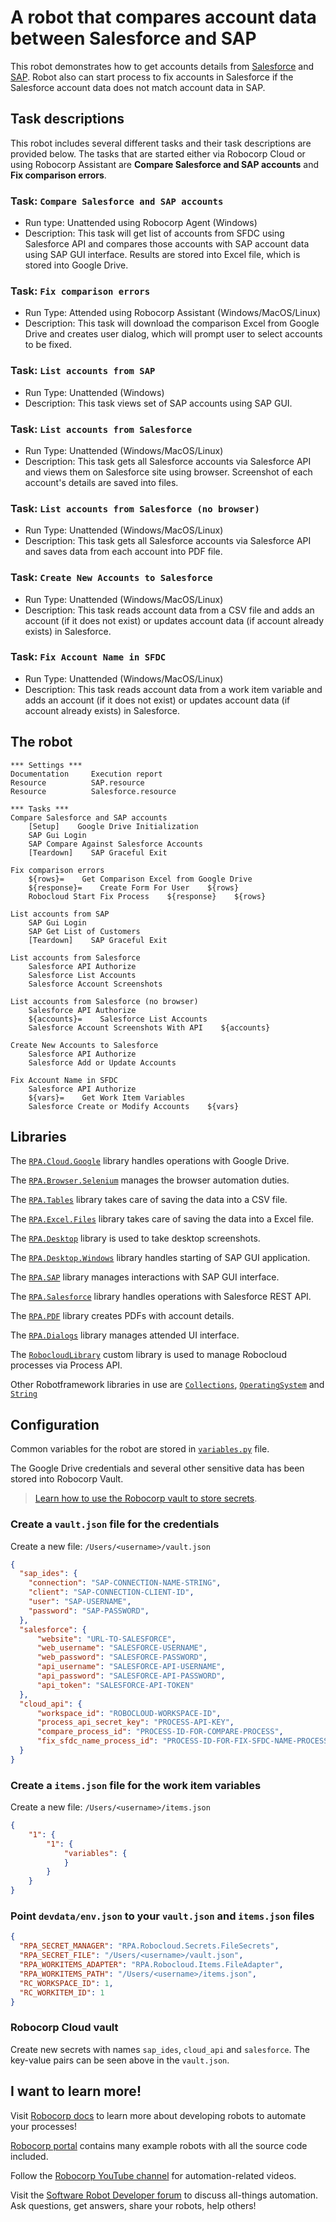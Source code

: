# A robot that compares account data between Salesforce and SAP

This robot demonstrates how to get accounts details from [Salesforce](https://www.salesforce.com/) and [SAP](https://www.sap.com/). Robot also can start process to fix accounts in Salesforce if the Salesforce account data does not match account data in SAP.

## Task descriptions

This robot includes several different tasks and their task descriptions are provided below. The tasks that are started either via Robocorp Cloud or using Robocorp Assistant are **Compare Salesforce and SAP accounts** and **Fix comparison errors**.

### **Task**: `Compare Salesforce and SAP accounts`

- Run type: Unattended using Robocorp Agent (Windows)
- Description: This task will get list of accounts from SFDC using Salesforce API and compares those accounts with SAP account data using SAP GUI interface. Results are stored into Excel file, which is stored into Google Drive.

### **Task**: `Fix comparison errors`

- Run Type: Attended using Robocorp Assistant (Windows/MacOS/Linux)
- Description: This task will download the comparison Excel from Google Drive and creates user dialog, which will prompt user to select accounts to be fixed.

### **Task**: `List accounts from SAP`

- Run Type: Unattended (Windows)
- Description: This task views set of SAP accounts using SAP GUI.

### **Task**: `List accounts from Salesforce`

- Run Type: Unattended (Windows/MacOS/Linux)
- Description: This task gets all Salesforce accounts via Salesforce API and views them on Salesforce site using browser. Screenshot of each account's details are saved into files.

### **Task**: `List accounts from Salesforce (no browser)`

- Run Type: Unattended (Windows/MacOS/Linux)
- Description: This task gets all Salesforce accounts via Salesforce API and saves data from each account into PDF file.

### **Task**: `Create New Accounts to Salesforce`

- Run Type: Unattended (Windows/MacOS/Linux)
- Description: This task reads account data from a CSV file and adds an account (if it does not exist) or updates account data (if account already exists) in Salesforce.

### **Task**: `Fix Account Name in SFDC`

- Run Type: Unattended (Windows/MacOS/Linux)
- Description: This task reads account data from a work item variable and adds an account (if it does not exist) or updates account data (if account already exists) in Salesforce.

## The robot

```robot
*** Settings ***
Documentation     Execution report
Resource          SAP.resource
Resource          Salesforce.resource

*** Tasks ***
Compare Salesforce and SAP accounts
    [Setup]    Google Drive Initialization
    SAP Gui Login
    SAP Compare Against Salesforce Accounts
    [Teardown]    SAP Graceful Exit

Fix comparison errors
    ${rows}=    Get Comparison Excel from Google Drive
    ${response}=    Create Form For User    ${rows}
    Robocloud Start Fix Process    ${response}    ${rows}

List accounts from SAP
    SAP Gui Login
    SAP Get List of Customers
    [Teardown]    SAP Graceful Exit

List accounts from Salesforce
    Salesforce API Authorize
    Salesforce List Accounts
    Salesforce Account Screenshots

List accounts from Salesforce (no browser)
    Salesforce API Authorize
    ${accounts}=    Salesforce List Accounts
    Salesforce Account Screenshots With API    ${accounts}

Create New Accounts to Salesforce
    Salesforce API Authorize
    Salesforce Add or Update Accounts

Fix Account Name in SFDC
    Salesforce API Authorize
    ${vars}=    Get Work Item Variables
    Salesforce Create or Modify Accounts    ${vars}
```

## Libraries

The [`RPA.Cloud.Google`](https://robocorp.com/docs/libraries/rpa-framework/rpa-cloud-google) library handles operations with Google Drive.

The [`RPA.Browser.Selenium`](https://robocorp.com/docs/development-guide/browser/selenium) manages the browser automation duties.

The [`RPA.Tables`](https://robocorp.com/docs/libraries/rpa-framework/rpa-tables) library takes care of saving the data into a CSV file.

The [`RPA.Excel.Files`](https://robocorp.com/docs/libraries/rpa-framework/rpa-excel-files) library takes care of saving the data into a Excel file.

The [`RPA.Desktop`](https://robocorp.com/docs/libraries/rpa-framework/rpa-desktop) library is used to take desktop screenshots.

The [`RPA.Desktop.Windows`](https://robocorp.com/docs/libraries/rpa-framework/rpa-desktop-windows) library handles starting of SAP GUI application.

The [`RPA.SAP`](https://robocorp.com/docs/libraries/rpa-framework/rpa-sap) library manages interactions with SAP GUI interface.

The [`RPA.Salesforce`](https://robocorp.com/docs/libraries/rpa-framework/rpa-salesforce) library handles operations with Salesforce REST API.

The [`RPA.PDF`](https://robocorp.com/docs/libraries/rpa-framework/rpa-pdf) library creates PDFs with account details.

The [`RPA.Dialogs`](https://robocorp.com/docs/libraries/rpa-framework/rpa-dialogs) library manages attended UI interface.

The [`RobocloudLibrary`](https://github.com/robocorp/example-salesforce-sap/blob/master/libraries/RobocloudLibrary.py) custom library is used to manage Robocloud processes via Process API.

Other Robotframework libraries in use are [`Collections`](https://robocorp.com/docs/libraries/built-in/collections),  [`OperatingSystem`](https://robocorp.com/docs/libraries/built-in/operatingsystem) and  [`String`](https://robocorp.com/docs/libraries/built-in/string)
## Configuration

Common variables for the robot are stored in [`variables.py`](https://github.com/robocorp/example-salesforce-sap/blob/master/resources/variables.py) file.

The Google Drive credentials and several other sensitive data has been stored into Robocorp Vault.

> [Learn how to use the Robocorp vault to store secrets](https://robocorp.com/docs/development-guide/variables-and-secrets/vault).

### Create a `vault.json` file for the credentials

Create a new file: `/Users/<username>/vault.json`

```json
{
  "sap_ides": {
    "connection": "SAP-CONNECTION-NAME-STRING",
    "client": "SAP-CONNECTION-CLIENT-ID",
    "user": "SAP-USERNAME",
    "password": "SAP-PASSWORD",
  },
  "salesforce": {
      "website": "URL-TO-SALESFORCE",
      "web_username": "SALESFORCE-USERNAME",
      "web_password": "SALESFORCE-PASSWORD",
      "api_username": "SALESFORCE-API-USERNAME",
      "api_password": "SALESFORCE-API-PASSWORD",
      "api_token": "SALESFORCE-API-TOKEN"
  },
  "cloud_api": {
      "workspace_id": "ROBOCLOUD-WORKSPACE-ID",
      "process_api_secret_key": "PROCESS-API-KEY",
      "compare_process_id": "PROCESS-ID-FOR-COMPARE-PROCESS",
      "fix_sfdc_name_process_id": "PROCESS-ID-FOR-FIX-SFDC-NAME-PROCESS",
  }
}
```

### Create a `items.json` file for the work item variables
Create a new file: `/Users/<username>/items.json`

```json
{
    "1": {
        "1": {
            "variables": {
            }
        }
    }
}
```
### Point `devdata/env.json` to your `vault.json` and `items.json` files

```json
{
  "RPA_SECRET_MANAGER": "RPA.Robocloud.Secrets.FileSecrets",
  "RPA_SECRET_FILE": "/Users/<username>/vault.json",
  "RPA_WORKITEMS_ADAPTER": "RPA.Robocloud.Items.FileAdapter",
  "RPA_WORKITEMS_PATH": "/Users/<username>/items.json",
  "RC_WORKSPACE_ID": 1,
  "RC_WORKITEM_ID": 1
}
```

### Robocorp Cloud vault

Create new secrets with names `sap_ides`, `cloud_api` and `salesforce`. The key-value pairs can be seen above in the `vault.json`.

## I want to learn more!

Visit [Robocorp docs](https://robocorp.com/docs/) to learn more about developing robots to automate your processes!

[Robocorp portal](https://robocorp.com/portal/) contains many example robots with all the source code included.

Follow the [Robocorp YouTube channel](https://www.youtube.com/Robocorp) for automation-related videos.

Visit the [Software Robot Developer forum](https://forum.robocorp.com/) to discuss all-things automation. Ask questions, get answers, share your robots, help others!
